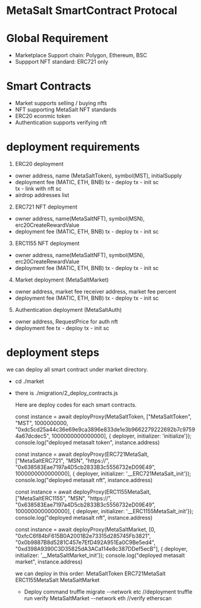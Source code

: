 # MetaSalt SmartContract Protocal

# Global Requirement
- Marketplace Support chain: Polygon, Ethereum, BSC
- Suppport NFT standard: ERC721 only

# Smart Contracts
- Market
  supports selling / buying nfts
- NFT
  supporting MetaSalt NFT standards
- ERC20
  econmic token
- Authentication
  supports verifying nft


# deployment requirements

1. ERC20 deployment
  - owner address, name (MetaSaltToken), symbol(MST), initialSupply 
  - deployment fee (MATIC,  ETH, BNB)
    tx - deploy
    tx - init sc     
    tx - link with nft sc 
  - airdrop addresses list

2. ERC721 NFT deployment
  - owner address, name(MetaSaltNFT), symbol(MSN), erc20CreateRewardValue
  - deployment fee (MATIC,  ETH, BNB)
    tx - deploy
    tx - init sc     

3. ERC1155 NFT deployment
  - owner address, name(MetaSaltNFT), symbol(MSN), erc20CreateRewardValue
  - deployment fee (MATIC,  ETH, BNB)
    tx - deploy
    tx - init sc     

4. Market deployment (MetaSaltMarket)
  - owner address,  market fee receiver address,  market fee percent
  - deployment fee (MATIC,  ETH, BNB)
    tx - deploy
    tx - init sc     
    
5. Authentication deployment (MetaSaltAuth)
  - owner address, RequestPrice for auth nft
  - deployment fee
    tx - deploy
    tx - init sc


# deployment steps

we can deploy all smart contract under market directory.

- cd ./market
- there is ./migration/2_deploy_contracts.js

  Here are deploy codes for each smart contracts.

  const instance = await deployProxy(MetaSaltToken, ["MetaSaltToken", "MST", 1000000000, "0xdc5cd25a44c36e69e9ca3896e833de1e3b9662279222692b7c97594a67dcdec5", 1000000000000000], { deployer,  initializer: 'initialize'});
  console.log("deployed metasalt token", instance.address)

  const instance = await deployProxy(ERC721MetaSalt, ["MetaSaltERC721", "MSN", "https://", "0x638583Eae7197a4D5cb2833B3c5556732eD09E49", 1000000000000000], { deployer,  initializer: '__ERC721MetaSalt_init'});
  console.log("deployed metasalt nft", instance.address)

  const instance = await deployProxy(ERC1155MetaSalt, ["MetaSaltERC1155", "MSN", "https://", "0x638583Eae7197a4D5cb2833B3c5556732eD09E49", 1000000000000000], { deployer,  initializer: '__ERC1155MetaSalt_init'});
  console.log("deployed metasalt nft", instance.address)

  const instance = await deployProxy(MetaSaltMarket, [0, "0xfcC6f84bF615B0A2001B2e73315d285745Fb3821", "0x0b9887B8d5281C457e7EfD492A951Ea0C9Be5ed4", "0xd398A9390C3D35825dA3ACa114e8c387DDef5ecB"], { deployer,  initializer: '__MetaSaltMarket_init'});
  console.log("deployed metasalt market", instance.address)
  
  
  we can deploy in this order:
  MetaSaltToken
  ERC721MetaSalt
  ERC1155MetaSalt
  MetaSaltMarket

  - Deploy command
  truffle migrate --network etc //deployment
  truffle run verify MetaSaltMarket --network eth //verify etherscan


